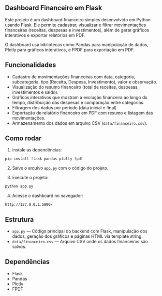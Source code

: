 ## Dashboard Financeiro em Flask
 
Este projeto é um dashboard financeiro simples desenvolvido em Python usando Flask. Ele permite cadastrar, visualizar e filtrar movimentações financeiras (receitas, despesas e investimentos), além de gerar gráficos interativos e exportar relatórios em PDF.

O dashboard usa bibliotecas como Pandas para manipulação de dados, Plotly para gráficos interativos, e FPDF para exportação em PDF.

## Funcionalidades

- Cadastro de movimentações financeiras com data, categoria, subcategoria, tipo (Receita, Despesa, Investimento), valor e observação.
- Visualização do resumo financeiro (total de receitas, despesas, investimentos e saldo).
- Gráficos interativos que mostram a evolução financeira ao longo do tempo, distribuição das despesas e comparação entre categorias.
- Filtragem dos dados por período (data inicial e final).
- Exportação de relatório financeiro em PDF com resumo e listagem das movimentações.
- Armazenamento dos dados em arquivo CSV (`data/financeiro.csv`).

## Como rodar

1. Instale as dependências:

```bash
pip install flask pandas plotly fpdf
```

2. Salve o arquivo `app.py` com o código do projeto.

3. Execute o projeto:

```bash
python app.py
```

4. Acesse o dashboard no navegador:

```
http://127.0.0.1:5000/
```

## Estrutura

- `app.py` — Código principal do backend com Flask, manipulação dos dados, geração dos gráficos e páginas HTML via template string.
- `data/financeiro.csv` — Arquivo CSV onde os dados financeiros são salvos.

## Dependências

- Flask
- Pandas
- Plotly
- FPDF




